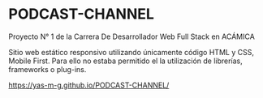 # PODCAST-CHANNEL
Proyecto N° 1 de la Carrera De Desarrollador Web Full Stack en ACÁMICA

Sitio web estático responsivo utilizando únicamente código HTML y CSS, Mobile First. 
Para ello no estaba permitido el la utilización de librerías, frameworks o plug-ins.

https://yas-m-g.github.io/PODCAST-CHANNEL/

